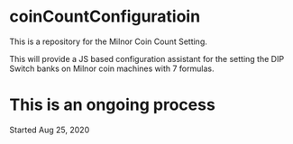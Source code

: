 # coinCountConfiguratioin
This is a repository for the Milnor Coin Count Setting.

This will provide a JS based configuration assistant for the setting the DIP Switch banks on Milnor coin machines with 7 formulas.

# This is an ongoing process
Started Aug 25, 2020
